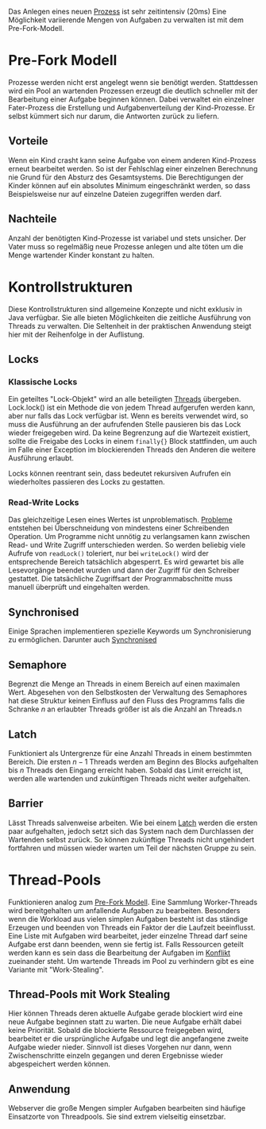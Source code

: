 Das Anlegen eines neuen [Prozess](Paraprog-Basics.md#Prozess) ist sehr zeitintensiv (20ms)
Eine Möglichkeit variierende Mengen von Aufgaben zu verwalten ist mit dem Pre-Fork-Modell.

# Pre-Fork Modell
Prozesse werden nicht erst angelegt wenn sie benötigt werden.
Stattdessen wird ein Pool an wartenden Prozessen erzeugt die deutlich schneller mit der Bearbeitung einer Aufgabe beginnen können.
Dabei verwaltet ein einzelner Fater-Prozess die Erstellung und Aufgabenverteilung der Kind-Prozesse.
Er selbst kümmert sich nur darum, die Antworten zurück zu liefern.

## Vorteile
Wenn ein Kind crasht kann seine Aufgabe von einem anderen Kind-Prozess erneut bearbeitet werden. So ist der Fehlschlag einer einzelnen Berechnung nie Grund für den Absturz des Gesamtsystems.
Die Berechtigungen der Kinder können auf ein absolutes Minimum eingeschränkt werden, so dass Beispielsweise nur auf einzelne Dateien zugegriffen werden darf.

## Nachteile
Anzahl der benötigten Kind-Prozesse ist variabel und stets unsicher.
Der Vater muss so regelmäßig neue Prozesse anlegen und alte töten um die Menge wartender Kinder konstant zu halten.

# Kontrollstrukturen
Diese Kontrollstrukturen sind allgemeine Konzepte und nicht exklusiv in Java verfügbar. Sie alle bieten Möglichkeiten die zeitliche Ausführung von Threads zu verwalten. 
Die Seltenheit in der praktischen Anwendung steigt hier mit der Reihenfolge in der Auflistung.

## Locks
### Klassische Locks
Ein geteiltes "Lock-Objekt" wird an alle beteiligten [Threads](Paraprog-Basics.md#Threads) übergeben.
Lock.lock() ist ein Methode die von jedem Thread aufgerufen werden kann, aber nur falls das Lock verfügbar ist.
Wenn es bereits verwendet wird, so muss die Ausführung an der aufrufenden Stelle pausieren bis das Lock wieder freigegeben wird.
Da keine Begrenzung auf die Wartezeit existiert, sollte die Freigabe des Locks in einem ```finally{}``` Block stattfinden, um auch im Falle einer Exception im blockierenden Threads den Anderen die weitere Ausführung erlaubt.

Locks können reentrant sein, dass bedeutet rekursiven Aufrufen ein wiederholtes passieren des Locks zu gestatten.

### Read-Write Locks
Das gleichzeitige Lesen eines Wertes ist unproblematisch. [Probleme](Parallele%20Probleme.md) entstehen bei Überschneidung von mindestens einer Schreibenden Operation.
Um Programme nicht unnötig zu verlangsamen kann zwischen Read- und Write Zugriff unterschieden werden.
So werden beliebig viele Aufrufe von ``readLock()`` toleriert, nur bei ``writeLock()`` wird der entsprechende Bereich tatsächlich abgesperrt. Es wird gewartet bis alle Lesevorgänge beendet wurden und dann der Zugriff für den Schreiber gestattet. 
Die tatsächliche Zugriffsart der Programmabschnitte muss manuell überprüft und eingehalten werden.

## Synchronised
Einige Sprachen implementieren spezielle Keywords um Synchronisierung zu ermöglichen.
Darunter auch [Synchronised](Parallelisierung%20in%20Java.md#Synchronised)

## Semaphore
Begrenzt die Menge an Threads in einem Bereich auf einen maximalen Wert. Abgesehen von den Selbstkosten der Verwaltung des Semaphores hat diese Struktur keinen Einfluss auf den Fluss des Programms falls die Schranke $n$ an erlaubter Threads größer ist als die Anzahl an Threads.n

## Latch
Funktioniert als Untergrenze für eine Anzahl Threads in einem bestimmten Bereich.
Die ersten $n-1$ Threads werden am Beginn des Blocks aufgehalten bis $n$ Threads den Eingang erreicht haben. Sobald das Limit erreicht ist, werden alle wartenden und zukünftigen Threads nicht weiter aufgehalten. 

## Barrier
Lässt Threads salvenweise arbeiten. Wie bei einem [Latch](#Latch) werden die ersten paar aufgehalten, jedoch setzt sich das System nach dem Durchlassen der Wartenden selbst zurück. So können zukünftige Threads nicht ungehindert fortfahren und müssen wieder warten um Teil der nächsten Gruppe zu sein.

# Thread-Pools
Funktionieren analog zum [Pre-Fork Modell](#Pre-Fork%20Modell). Eine Sammlung Worker-Threads wird bereitgehalten um anfallende Aufgaben zu bearbeiten. Besonders wenn die Workload aus vielen simplen Aufgaben besteht ist das ständige Erzeugen und beenden von Threads ein Faktor der die Laufzeit beeinflusst.
Eine Liste mit Aufgaben wird bearbeitet, jeder einzelne Thread darf seine Aufgabe erst dann beenden, wenn sie fertig ist.
Falls Ressourcen geteilt werden kann es sein dass die Bearbeitung der Aufgaben im [Konflikt](Paraprog-Basics.md#Mutex) zueinander steht.
Um wartende Threads im Pool zu verhindern gibt es eine Variante mit "Work-Stealing".

## Thread-Pools mit Work Stealing
Hier können Threads deren aktuelle Aufgabe gerade blockiert wird eine neue Aufgabe beginnen statt zu warten. Die neue Aufgabe erhält dabei keine Priorität. Sobald die blockierte Ressource freigegeben wird, bearbeitet er die ursprüngliche Aufgabe und legt die angefangene zweite Aufgabe wieder nieder. Sinnvoll ist dieses Vorgehen nur dann, wenn Zwischenschritte einzeln gegangen und deren Ergebnisse wieder abgespeichert werden können.

## Anwendung
Webserver die große Mengen simpler Aufgaben bearbeiten sind häufige Einsatzorte von Threadpools. Sie sind extrem vielseitig einsetzbar.



